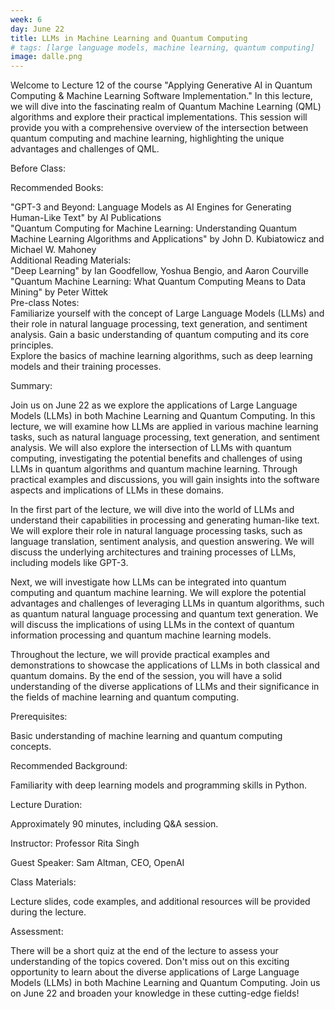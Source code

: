 ```yaml
---
week: 6
day: June 22
title: LLMs in Machine Learning and Quantum Computing
# tags: [large language models, machine learning, quantum computing]
image: dalle.png
---
```


Welcome to Lecture 12 of the course "Applying Generative AI in Quantum Computing & Machine Learning Software Implementation." In this lecture, we will dive into the fascinating realm of Quantum Machine Learning (QML) algorithms and explore their practical implementations. This session will provide you with a comprehensive overview of the intersection between quantum computing and machine learning, highlighting the unique advantages and challenges of QML.

Before Class:

Recommended Books:  

"GPT-3 and Beyond: Language Models as AI Engines for Generating Human-Like Text" by AI Publications  
"Quantum Computing for Machine Learning: Understanding Quantum Machine Learning Algorithms and Applications" by John D. Kubiatowicz and Michael W. Mahoney  
Additional Reading Materials:  
"Deep Learning" by Ian Goodfellow, Yoshua Bengio, and Aaron Courville  
"Quantum Machine Learning: What Quantum Computing Means to Data Mining" by Peter Wittek  
Pre-class Notes:  
Familiarize yourself with the concept of Large Language Models (LLMs) and their role in natural language processing, text generation, and sentiment analysis.
Gain a basic understanding of quantum computing and its core principles.  
Explore the basics of machine learning algorithms, such as deep learning models and their training processes.  

Summary:  

Join us on June 22 as we explore the applications of Large Language Models (LLMs) in both Machine Learning and Quantum Computing. In this lecture, we will examine how LLMs are applied in various machine learning tasks, such as natural language processing, text generation, and sentiment analysis. We will also explore the intersection of LLMs with quantum computing, investigating the potential benefits and challenges of using LLMs in quantum algorithms and quantum machine learning. Through practical examples and discussions, you will gain insights into the software aspects and implications of LLMs in these domains.  

In the first part of the lecture, we will dive into the world of LLMs and understand their capabilities in processing and generating human-like text. We will explore their role in natural language processing tasks, such as language translation, sentiment analysis, and question answering. We will discuss the underlying architectures and training processes of LLMs, including models like GPT-3.

Next, we will investigate how LLMs can be integrated into quantum computing and quantum machine learning. We will explore the potential advantages and challenges of leveraging LLMs in quantum algorithms, such as quantum natural language processing and quantum text generation. We will discuss the implications of using LLMs in the context of quantum information processing and quantum machine learning models.

Throughout the lecture, we will provide practical examples and demonstrations to showcase the applications of LLMs in both classical and quantum domains. By the end of the session, you will have a solid understanding of the diverse applications of LLMs and their significance in the fields of machine learning and quantum computing.

Prerequisites:   

Basic understanding of machine learning and quantum computing concepts.  

Recommended Background:   

Familiarity with deep learning models and programming skills in Python.

Lecture Duration: 

Approximately 90 minutes, including Q&A session.  

Instructor: Professor Rita Singh   

Guest Speaker: Sam Altman, CEO, OpenAI  

Class Materials:   

Lecture slides, code examples, and additional resources will be provided during the lecture.

Assessment:   

There will be a short quiz at the end of the lecture to assess your understanding of the topics covered.
Don't miss out on this exciting opportunity to learn about the diverse applications of Large Language Models (LLMs) in both Machine Learning and Quantum Computing. Join us on June 22 and broaden your knowledge in these cutting-edge fields!

